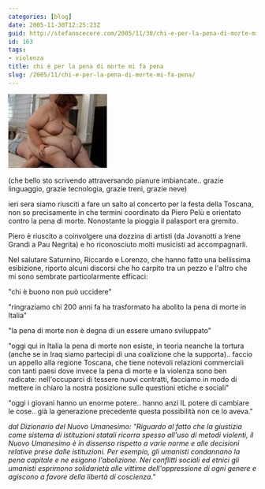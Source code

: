 ```yaml
---
categories: [blog]
date: 2005-11-30T12:25:23Z
guid: http://stefanocecere.com/2005/11/30/chi-e-per-la-pena-di-morte-mi-fa-pena/
id: 163
tags:
- violenza
title: chi è per la pena di morte mi fa pena
slug: /2005/11/chi-e-per-la-pena-di-morte-mi-fa-pena/
---
```


![](../../../assets/img/post/2005/pena_di_morte.jpg)

(che bello sto scrivendo attraversando pianure imbiancate.. grazie linguaggio, grazie tecnologia, grazie treni, grazie neve)

ieri sera siamo riusciti a fare un salto al concerto per la festa della Toscana, non so precisamente in che termini coordinato da Piero Pelù e orientato contro la pena di morte. Nonostante la pioggia il palasport era gremito.
  
Piero è riuscito a coinvolgere una dozzina di artisti (da Jovanotti a Irene Grandi a Pau Negrita) e ho riconosciuto molti musicisti ad accompagnarli.

Nel salutare Saturnino, Riccardo e Lorenzo, che hanno fatto una bellissima esibizione, riporto alcuni discorsi che ho carpito tra un pezzo e l'altro che mi sono sembrate particolarmente efficaci:

"chi è buono non può uccidere"
  
"ringraziamo chi 200 anni fa ha trasformato ha abolito la pena di morte in Italia"
  
"la pena di morte non è degna di un essere umano sviluppato"

"oggi qui in Italia la pena di morte non esiste, in teoria neanche la tortura (anche se in Iraq siamo partecipi di una coalizione che la supporta).. faccio un appello alla regione Toscana, che tiene notevoli relazioni commerciali con tanti paesi dove invece la pena di morte e la violenza sono ben radicate: nell'occuparci di tessere nuovi contratti, facciamo in modo di mettere in chiaro la nostra posizione sulle questioni etiche e sociali"

"oggi i giovani hanno un enorme potere.. hanno anzi IL potere di cambiare le cose.. già la generazione precedente questa possibilità non ce lo aveva."

_dal Dizionario del Nuovo Umanesimo: "Riguardo al fatto che la giustizia come sistema di istituzioni statali ricorra spesso all'uso di metodi violenti, il Nuovo Umanesimo è in dissenso rispetto a varie norme e alle decisioni relative prese dalle istituzioni. Per esempio, gli umanisti condannano la pena capitale e ne esigono l'abolizione. Nei conflitti sociali ed etnici gli umanisti esprimono solidarietà alle vittime dell'oppressione di ogni genere e agiscono a favore della libertà di coscienza."_